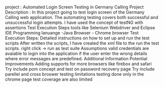 project : Automated Login Screen Testing in Germany Calling
Project Description : In this project going to test login screen of the Germany Calling web application. The automating testing covers both successful and unsuccessful login attempts.
I have used the concept of testNG with assertions 
Test Execution Steps
tools like Selenium Webdriver and Eclipse IDE
Programming lanuange -Java 
Browser - Chrome browser 
Test Execution Steps: Detailed instructions on how to set up and run the test scripts
After written the scripts, I have created the xml file to the run the test scripts. 
right click -> run as test suite 
Assumptions
valid credentials are avaiable to login into the application 
if the user enter the wrong details where error messages are predefined. 
Additional Information
Potential Improvements
Adding supports for more browsers like firebox and safari
Try include pom concept and test on  password recovery page 
Try include parellel and cross broswer testing 
limitations
testing done only in the chrome page
test coverage are also limited
